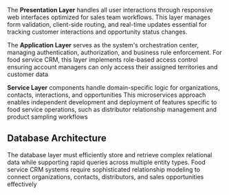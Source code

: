 The **Presentation Layer** handles all user interactions through responsive web interfaces optimized for sales team workflows. This layer manages form validation, client-side routing, and real-time updates essential for tracking customer interactions and opportunity status changes.

The **Application Layer** serves as the system's orchestration center, managing authentication, authorization, and business rule enforcement. For food service CRM, this layer implements role-based access control ensuring account managers can only access their assigned territories and customer data

**Service Layer** components handle domain-specific logic for organizations, contacts, interactions, and opportunities This microservices approach enables independent development and deployment of features specific to food service operations, such as distributor relationship management and product sampling workflows

## Database Architecture

The database layer must efficiently store and retrieve complex relational data while supporting rapid queries across multiple entity types. Food service CRM systems require sophisticated relationship modeling to connect organizations, contacts, distributors, and sales opportunities effectively